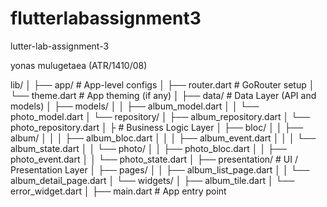 # flutterlabassignment3

lutter-lab-assignment-3


yonas mulugetaea (ATR/1410/08)

 lib/
│
├── app/                            # App-level configs
│   ├── router.dart                 # GoRouter setup
│   └── theme.dart                  # App theming (if any)
│
├── data/                           # Data Layer (API and models)
│   ├── models/
│   │   ├── album_model.dart
│   │   └── photo_model.dart
│   └── repository/
│       ├── album_repository.dart
│       └── photo_repository.dart
│
├                          # Business Logic Layer
│   ├── bloc/
│   │   ├── album/
│   │   │   ├── album_bloc.dart
│   │   │   ├── album_event.dart
│   │   │   └── album_state.dart
│   │   └── photo/
│   │       ├── photo_bloc.dart
│   │       ├── photo_event.dart
│   │       └── photo_state.dart
│
├── presentation/                   # UI / Presentation Layer
│   ├── pages/
│   │   ├── album_list_page.dart
│   │   └── album_detail_page.dart
│   └── widgets/
│       ├── album_tile.dart
│       └── error_widget.dart
│
├── main.dart                       # App entry point
